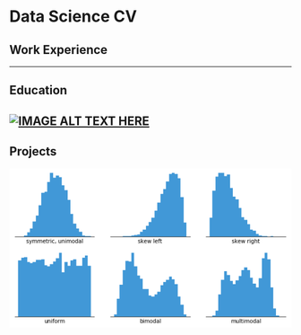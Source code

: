 # Data Science CV

## Work Experience
---
## Education
[![IMAGE ALT TEXT HERE]()](https://www.youtube.com/watch?v=dQw4w9WgXcQ)
---
## Projects
![Histogram](assets/histogram-example-2.png) 

